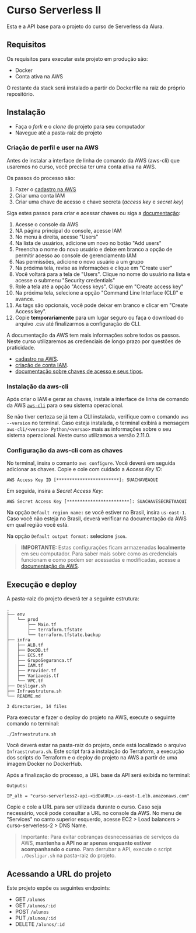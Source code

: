 # Curso Serverless II

Esta e a API base para o projeto do curso de Serverless da Alura.

## Requisitos

Os requisitos para executar este projeto em produção são:

- Docker
- Conta ativa na AWS

O restante da stack será instalado a partir do Dockerfile na raiz do próprio repositório.

## Instalação

- Faça o *fork* e o *clone* do projeto para seu computador
- Navegue até a pasta-raiz do projeto

### Criação de perfil e user na AWS

Antes de instalar a interface de linha de comando da AWS (aws-cli) que usaremos no curso, você precisa ter uma conta ativa na AWS. 

Os passos do processo são:

1. Fazer o [cadastro na AWS](https://docs.aws.amazon.com/pt_br/cli/latest/userguide/getting-started-prereqs.html#getting-started-prereqs-signup)
2. Criar uma conta IAM
3. Criar uma chave de acesso e chave secreta (*access key* e *secret key*)

Siga estes passos para criar e acessar chaves ou siga a [documentação](https://docs.aws.amazon.com/pt_br/IAM/latest/UserGuide/id_credentials_access-keys.html):

1. Acesse o console da AWS
2. NA página principal do console, acesse IAM
3. No menu à direita, acesse "Users"
4. Na lista de usuários, adicione um novo no botão "Add users"
5. Preencha o nome do novo usuário e deixe em branco a opção de permitir acesso ao console de gerenciamento IAM
6. Nas permissões, adicione o novo usuário a um grupo
7. Na próxima tela, revise as informações e clique em "Create user"
8. Você voltará para a tela de "Users". Clique no nome do usuário na lista e acesse o submenu "Security credentials"
9. Role a tela até a opção "Access keys". Clique em "Create access key"
10. Na próxima tela, selecione a opção "Command Line Interface (CLI)" e avance.
11. As tags são opcionais, você pode deixar em branco e clicar em "Create Access key".
12. Copie **temporariamente** para um lugar seguro ou faça o download do arquivo .csv até finalizarmos a configuração do CLI.

A documentação da AWS tem mais informações sobre todos os passos. Neste curso utilizaremos as credenciais de longo prazo por questões de praticidade. 

- [cadastro na AWS](https://docs.aws.amazon.com/pt_br/cli/latest/userguide/getting-started-prereqs.html#getting-started-prereqs-signup).
- [criação de conta IAM](https://docs.aws.amazon.com/pt_br/cli/latest/userguide/getting-started-prereqs.html#getting-started-prereqs-iam).
- [documentação sobre chaves de acesso e seus tipos](https://docs.aws.amazon.com/pt_br/cli/latest/userguide/getting-started-prereqs.html#getting-started-prereqs-keys).

### Instalação da aws-cli

Após criar o IAM e gerar as chaves, instale a interface de linha de comando da AWS [`aws-cli`](https://docs.aws.amazon.com/pt_br/cli/latest/userguide/getting-started-install.html) para o seu sistema operacional.

Se não tiver certeza se já tem a CLI instalada, verifique com o comando `aws --version` no terminal. Caso esteja instalada, o terminal exibirá a mensagem `aws-cli/<versao> Python/<versao>` mais as informações sobre o seu sistema operacional. Neste curso utilizamos a versão 2.11.0.

### Configuração da aws-cli com as chaves

No terminal, insira o comanto `aws configure`. Você deverá em seguida adicionar as chaves.
Copie e cole com cuidado a *Access Key ID*:
```
AWS Access Key ID [************************]: SUACHAVEAQUI
```
Em seguida, insira a *Secret Access Key*:
```
AWS Secret Access Key [************************]: SUACHAVESECRETAAQUI
```
Na opção `Default region name:` se você estiver no Brasil, insira `us-east-1`. Caso você não esteja no Brasil, deverá verificar na documentação da AWS em qual região você está.

Na opção `Default output format:` selecione `json`.

> **IMPORTANTE:** Estas configurações ficam armazenadas **localmente** em seu computador. Para saber mais sobre como as credenciais funcionam e como podem ser acessadas e modificadas, acesse a [documentação da AWS](https://docs.aws.amazon.com/pt_br/cli/latest/userguide/cli-configure-files.html). 

## Execução e deploy

A pasta-raiz do projeto deverá ter a seguinte estrutura:

```
.
├── env
│   └── prod
│       ├── Main.tf
│       ├── terraform.tfstate
│       └── terraform.tfstate.backup
├── infra
│   ├── ALB.tf
│   ├── DocDB.tf
│   ├── ECS.tf
│   ├── GrupoSeguranca.tf
│   ├── IAM.tf
│   ├── Provider.tf
│   ├── Variaveis.tf
│   └── VPC.tf
├── Desligar.sh
├── Infraestrutura.sh
└── README.md

3 directories, 14 files
```
Para executar e fazer o deploy do projeto na AWS, execute o seguinte comando no terminal:

```
./Infraestrutura.sh
```
Você deverá estar na pasta-raiz do projeto, onde está localizado o arquivo `Infraestrutura.sh`. Este script fará a instalação do Terraform, a execução dos scripts do Terraform e o deploy do projeto na AWS a partir de uma imagem Docker no DockerHub.

Após a finalização do processo, a URL base da API será exibida no terminal:

```
Outputs:

IP_alb = "curso-serverless2-api-<idDaURL>.us-east-1.elb.amazonaws.com"
```
Copie e cole a URL para ser utilizada durante o curso.
Caso seja necessário, você pode consultar a URL no console da AWS. No menu de "Services" no canto superior esquerdo, acesse EC2 > Load balancers > curso-serverless-2 > DNS Name.

> Importante: Para evitar cobranças desnecessárias de serviços da AWS, **mantenha a API no ar apenas enquanto estiver acompanhando o curso.** Para derrubar a API, execute o script `./Desligar.sh` na pasta-raiz do projeto.

## Acessando a URL do projeto

Este projeto expõe os seguintes endpoints:

- GET `/alunos`
- GET `/alunos/:id`
- POST `/alunos`
- PUT `/alunos/:id`
- DELETE `/alunos/:id`
